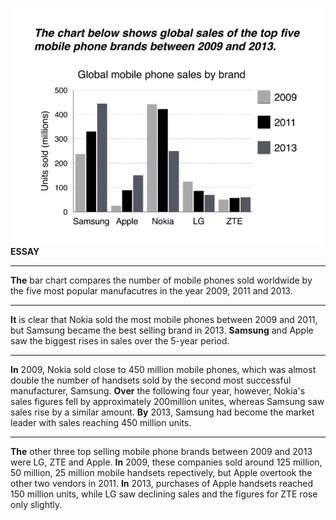 ![](../images/bar_chart.png)
**ESSAY**
***
**The** bar chart compares the number of mobile phones sold worldwide by the five most popular manufacutres in the year 2009, 2011 and 2013.
***
**It** is clear that Nokia sold the most mobile phones between 2009 and 2011, but Samsung became the best selling brand in 2013. **Samsung** and Apple saw the biggest rises in sales over the 5-year period.
***
**In** 2009, Nokia sold close to 450 million mobile phones, which was almost double the number of handsets sold by the second most successful manufacturer, Samsung. **Over** the following four year, however, Nokia's sales figures fell by approximately 200million unites, whereas Samsung saw sales rise by a similar amount. **By** 2013, Samsung had become the market leader with sales reaching 450 million units.
***
**The** other three top selling mobile phone brands between 2009 and 2013 were LG, ZTE and Apple. **In** 2009, these companies sold around 125 million, 50 million, 25 million mobile handsets repectively, but Apple overtook the other two vendors in 2011. **In** 2013, purchases of Apple handsets reached 150 million units, while LG saw declining sales and the figures for ZTE rose only slightly.  
